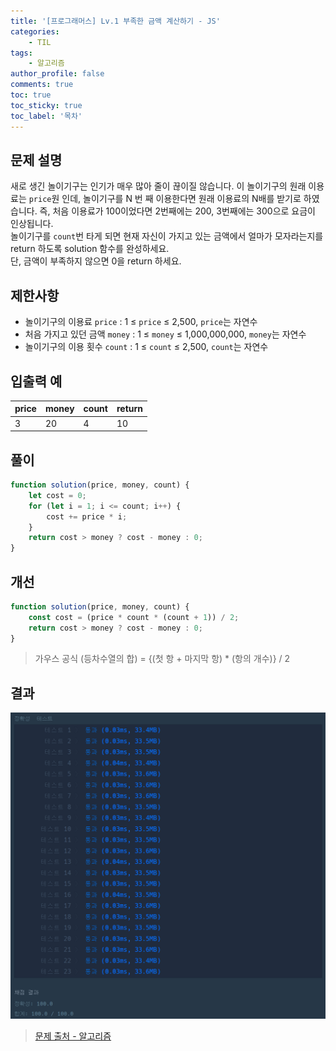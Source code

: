 ```yaml
---
title: '[프로그래머스] Lv.1 부족한 금액 계산하기 - JS'
categories:
    - TIL
tags:
    - 알고리즘
author_profile: false
comments: true
toc: true
toc_sticky: true
toc_label: '목차'
---
```


## 문제 설명

새로 생긴 놀이기구는 인기가 매우 많아 줄이 끊이질 않습니다. 이 놀이기구의 원래 이용료는 `price`원 인데, 놀이기구를 N 번 째 이용한다면 원래 이용료의 N배를 받기로 하였습니다. 즉, 처음 이용료가 100이었다면 2번째에는 200, 3번째에는 300으로 요금이 인상됩니다.  
놀이기구를 `count`번 타게 되면 현재 자신이 가지고 있는 금액에서 얼마가 모자라는지를 return 하도록 solution 함수를 완성하세요.  
단, 금액이 부족하지 않으면 0을 return 하세요.

## 제한사항

-   놀이기구의 이용료 `price` : 1 ≤ `price` ≤ 2,500, `price`는 자연수
-   처음 가지고 있던 금액 `money` : 1 ≤ `money` ≤ 1,000,000,000, `money`는 자연수
-   놀이기구의 이용 횟수 `count` : 1 ≤ `count` ≤ 2,500, `count`는 자연수

## 입출력 예

| price | money | count | return |
| ----- | ----- | ----- | ------ |
| 3     | 20    | 4     | 10     |

## 풀이

```javascript
function solution(price, money, count) {
    let cost = 0;
    for (let i = 1; i <= count; i++) {
        cost += price * i;
    }
    return cost > money ? cost - money : 0;
}
```

## 개선

```javascript
function solution(price, money, count) {
    const cost = (price * count * (count + 1)) / 2;
    return cost > money ? cost - money : 0;
}
```

> 가우스 공식
> (등차수열의 합) = {(첫 항 + 마지막 항) \* (항의 개수)} / 2

## 결과

![result](/assets/images/2023/08/23/algorithm-28-result.png)

> [문제 출처 - 알고리즘](https://school.programmers.co.kr/learn/courses/30/lessons/82612?language=javascript)
